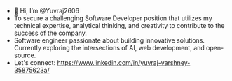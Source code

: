 - 👋 Hi, I’m @Yuvraj2606
- To secure a challenging Software Developer position that utilizes my technical expertise, analytical thinking, and creativity
  to contribute to the success of the company.
- Software engineer passionate about building innovative solutions. Currently exploring the intersections of AI, web development, and open-source.
- Let's connect: https://www.linkedin.com/in/yuvraj-varshney-35875623a/

<!---
Yuvraj2606/Yuvraj2606 is a ✨ special ✨ repository because its `README.md` (this file) appears on your GitHub profile.
You can click the Preview link to take a look at your changes.
--->
